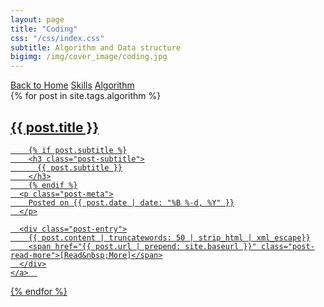 ```yaml
---
layout: page
title: "Coding"
css: "/css/index.css"
subtitle: Algorithm and Data structure
bigimg: /img/cover_image/coding.jpg
---
```


<div class="list-filters">
  <a href="/index" class="list-filter">Back to Home</a>
  <a href="/coding/skills" class="list-filter">Skills</a>
  <a href="/coding/algorithm" class="list-filter filter-selected">Algorithm</a>
  <!-- <a href="/tags" class="list-filter">Index</a> -->
</div>

<div class="posts-list">
  {% for post in site.tags.algorithm %}
  <article>
    <a class="post-preview" href="{{ post.url | prepend: site.baseurl }}">
	    <h2 class="post-title">{{ post.title }}</h2>
	
	    {% if post.subtitle %}
	    <h3 class="post-subtitle">
	      {{ post.subtitle }}
	    </h3>
	    {% endif %}
      <p class="post-meta">
        Posted on {{ post.date | date: "%B %-d, %Y" }}
      </p>

      <div class="post-entry">
        {{ post.content | truncatewords: 50 | strip_html | xml_escape}}
        <span href="{{ post.url | prepend: site.baseurl }}" class="post-read-more">[Read&nbsp;More]</span>
      </div>
    </a>  
   </article>
  {% endfor %}
</div>
